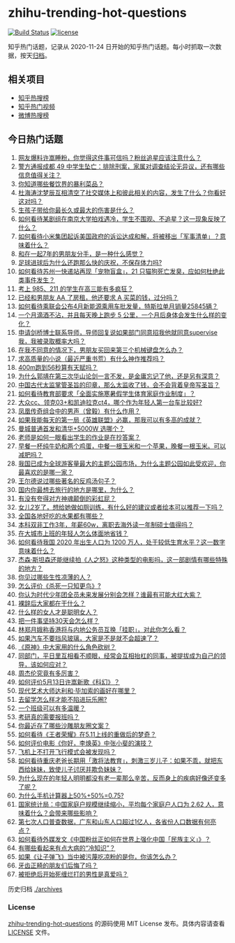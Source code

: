 # zhihu-trending-hot-questions

[![Build Status](https://github.com/justjavac/zhihu-trending-hot-questions/workflows/ci/badge.svg?branch=master)](https://github.com/justjavac/zhihu-trending-hot-questions/actions)
[![license](https://img.shields.io/github/license/justjavac/zhihu-trending-hot-questions)](https://github.com/justjavac/zhihu-trending-hot-questions/blob/master/LICENSE)

知乎热门话题，记录从 2020-11-24 日开始的知乎热门话题。每小时抓取一次数据，按天[归档](./archives)。

## 相关项目

- [知乎热搜榜](https://github.com/justjavac/zhihu-trending-top-search)
- [知乎热门视频](https://github.com/justjavac/zhihu-trending-hot-video)
- [微博热搜榜](https://github.com/justjavac/weibo-trending-hot-search)

## 今日热门话题

<!-- BEGIN -->
<!-- 最后更新时间 Thu May 13 2021 07:03:34 GMT+0800 (China Standard Time) -->

1. [网友爆料许嵩睡粉，你觉得这件事可信吗？粉丝追星应该注意什么？](https://www.zhihu.com/question/459044865)
2. [警方通报成都 49
   中学生坠亡：排除刑案，家属对调查结论无异议，还有哪些信息值得关注？](https://www.zhihu.com/question/458909971)
3. [你知道哪些餐饮界的暴利菜品？](https://www.zhihu.com/question/430100068)
4. [杜海涛沈梦辰互相清空了社交媒体上和彼此相关的内容，发生了什么？你看好这对吗？](https://www.zhihu.com/question/459091147)
5. [生孩子带给你最长久或最大的伤害是什么？](https://www.zhihu.com/question/458813300)
6. [如何看待某剧组在南京大学拍戏遇冷，学生不围观、不追星？这一现象反映了什么？](https://www.zhihu.com/question/458770659)
7. [如何看待小米集团起诉美国政府的诉讼达成和解，将被移出「军事清单」？意味着什么？](https://www.zhihu.com/question/459013673)
8. [和在一起7年的男朋友分手，是一种什么感觉？](https://www.zhihu.com/question/311800723)
9. [足球进球后为什么还跑那么快的庆祝，不保存体力吗?](https://www.zhihu.com/question/458226019)
10. [如何看待苏州一快递站再现「宠物盲盒」，21
    只猫狗死亡发臭，应如何杜绝此类事件发生？](https://www.zhihu.com/question/459005393)
11. [考上 985、211 的学生在高三能有多疯狂？](https://www.zhihu.com/question/336622881)
12. [已经和男朋友 AA 了房租，他还要求 A 买菜的钱，过分吗？](https://www.zhihu.com/question/453271533)
13. [如何看待乘联会公布4月新能源乘用车批发量，特斯拉单月销量25845辆？](https://www.zhihu.com/question/458877707)
14. [一个月滴酒不沾，并且每天晚上跑步 5
    公里，一个月后身体会发生什么样的变化？](https://www.zhihu.com/question/405285583)
15. [申请剑桥博士联系导师，导师回复说如果部门同意招我他就同意supervise我，我被录取概率大吗？](https://www.zhihu.com/question/458531364)
16. [在我不同意的情况下，男朋友买回来第三个机械键盘怎么办？](https://www.zhihu.com/question/454654781)
17. [求高质量的小说（最近严重书荒）有什么神作推荐吗？](https://www.zhihu.com/question/345478198)
18. [400m跑到56秒算有天赋吗？](https://www.zhihu.com/question/455941157)
19. [为什么郭靖在第三次华山论剑一言不发，是金庸忘记了他，还是另有深意？](https://www.zhihu.com/question/21249025)
20. [中国古代太监掌管圣旨的印章，那么太监收了钱，会不会背着皇帝写圣旨？](https://www.zhihu.com/question/455745711)
21. [如何看待教育部要求「全面实施寒暑假学生体育家庭作业制度」？](https://www.zhihu.com/question/458819623)
22. [大众cc、领克03+和凯迪拉克ct4，哪个作为年轻人第一台车比较好?](https://www.zhihu.com/question/386263270)
23. [凤凰传奇组合中的男声（曾毅）有什么作用？](https://www.zhihu.com/question/19599617)
24. [如果我能每天的第一局《英雄联盟》必赢，那我可以有多高的成就？](https://www.zhihu.com/question/453307486)
25. [曼城普通首发和清华+5000W 选哪个？](https://www.zhihu.com/question/458935007)
26. [老师是如何一眼看出学生的作业是在抄答案？](https://www.zhihu.com/question/446221874)
27. [早餐一杯纯牛奶和两个鸡蛋，中餐一根玉米和一个苹果，晚餐一根玉米。可以减肥吗？](https://www.zhihu.com/question/449869703)
28. [我国已成为全球游客量最大的主题公园市场，为什么主题公园如此受欢迎，你最喜欢的是哪一家？](https://www.zhihu.com/question/458193805)
29. [王尔德说过哪些著名的反鸡汤句子？](https://www.zhihu.com/question/352930521)
30. [国内你最想去旅行的地方是哪里，为什么？](https://www.zhihu.com/question/430741673)
31. [有没有夸得对方神魂颠倒的彩虹屁？](https://www.zhihu.com/question/425102721)
32. [女儿2岁了，想给她做如厕训练，有什么好的建议或者绘本可以推荐一下吗？](https://www.zhihu.com/question/458367044)
33. [全国各地好吃的水果都有哪些？](https://www.zhihu.com/question/396304597)
34. [本科双非工作3年，年薪60w，离职去海外读一年制硕士值得吗？](https://www.zhihu.com/question/458347661)
35. [在大城市上班的年轻人怎么体面地省钱？](https://www.zhihu.com/question/420243795)
36. [如何看待我国 2020 年出生人口为 1200
    万人，处于较低生育水平？这一数字意味着什么？](https://www.zhihu.com/question/458828004)
37. [杰森·斯坦森还能继续拍《人之怒》这种类型的电影吗，这一部剧情有哪些特殊的地方？](https://www.zhihu.com/question/457375414)
38. [你见过哪些生性凉薄的人？](https://www.zhihu.com/question/429319229)
39. [怎么评价《杀死一只知更鸟》?](https://www.zhihu.com/question/279914409)
40. [你认为时代少年团全员未来发展分别会怎样？谁最有可能大红大紫？](https://www.zhihu.com/question/457302819)
41. [裸辞后大家都在干什么？](https://www.zhihu.com/question/455096322)
42. [什么样的女人才是聪明女人？](https://www.zhihu.com/question/31502344)
43. [把一件事坚持30天会怎么样？](https://www.zhihu.com/question/445399418)
44. [林郑月娥称香港将与内地公务员互换「挂职」，对此你怎么看？](https://www.zhihu.com/question/458804652)
45. [如果汽车不要挡风玻璃，大家是不是就不会超速了？](https://www.zhihu.com/question/453038354)
46. [《原神》中大家用的什么角色砍树？](https://www.zhihu.com/question/457105267)
47. [同部门，平日里互相看不顺眼，经常会互相抬杠的同事，被提拔成为自己的领导，该如何应对？](https://www.zhihu.com/question/455051436)
48. [周杰伦究竟有多厉害？](https://www.zhihu.com/question/284816654)
49. [如何评价5月13日许嵩新歌《科幻》？](https://www.zhihu.com/question/459126468)
50. [现代艺术大师达利和·毕加索的画好在哪里？](https://www.zhihu.com/question/19934954)
51. [去留学怎么样才能不陷进玩乐圈?](https://www.zhihu.com/question/455259235)
52. [一个班级可以有多温暖？](https://www.zhihu.com/question/318128959)
53. [考研真的需要报班吗？](https://www.zhihu.com/question/313929839)
54. [你最近存了哪些沙雕朋友圈文案？](https://www.zhihu.com/question/454044987)
55. [如何看待《王者荣耀》在5.11上线的重做后的梦奇？](https://www.zhihu.com/question/458854022)
56. [如何评价电影《你好，李焕英》中张小斐的演技？](https://www.zhihu.com/question/444445938)
57. [飞机上不打开飞行模式会被发现吗？](https://www.zhihu.com/question/448267257)
58. [如何看待重庆老爸长期用「激将法教育」，刺激三岁儿子：如果不乖，就把东西给妹妹，致使儿子讨厌并欺负妹妹？](https://www.zhihu.com/question/458830152)
59. [为什么现在的年轻人明明都没有老一辈那么辛苦，反而身上的疾病好像还变多了呢？](https://www.zhihu.com/question/458382123)
60. [为什么手机计算器上50%+50%=0.75?](https://www.zhihu.com/question/453500291)
61. [国家统计局：中国家庭户规模继续缩小，平均每个家庭户人口为 2.62
    人，意味着什么？会带来哪些影响？](https://www.zhihu.com/question/458817764)
62. [第七次人口普查数据，广东和山东人口超过1亿人，各省份人口数据有何亮点？](https://www.zhihu.com/question/458855355)
63. [如何看待外媒发文《中国粉丝正如何在世界上强化中国「民族主义」》？](https://www.zhihu.com/question/458741420)
64. [有哪些看起来有点大病的“冷知识”？](https://www.zhihu.com/question/458360832)
65. [如果《让子弹飞》当中被污蔑吃凉粉的是你，你该怎么办？](https://www.zhihu.com/question/333769627)
66. [牙齿正畸的朋友们后悔了吗？](https://www.zhihu.com/question/308980503)
67. [被拒绝后开始死缠烂打的男性是真爱吗？](https://www.zhihu.com/question/27019446)

<!-- END -->

历史归档 [./archives](./archives)

### License

[zhihu-trending-hot-questions](https://github.com/justjavac/zhihu-trending-hot-questions)
的源码使用 MIT License 发布。具体内容请查看 [LICENSE](./LICENSE) 文件。

